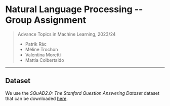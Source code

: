 # Natural Language Processing -- Group Assignment
> Advance Topics in Machine Learning, 2023/24
> - Patrik Rác
> - Méline Trochon
> - Valentina Moretti
> - Mattia Colbertaldo

---

## Dataset
We use the *SQuAD2.0: The Stanford Question Answering Dataset* dataset that can be downloaded [here](https://rajpurkar.github.io/SQuAD-explorer/).
